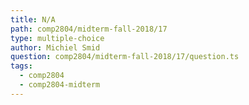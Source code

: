 ```yaml
---
title: N/A
path: comp2804/midterm-fall-2018/17
type: multiple-choice
author: Michiel Smid
question: comp2804/midterm-fall-2018/17/question.ts
tags:
  - comp2804
  - comp2804-midterm
---
```

